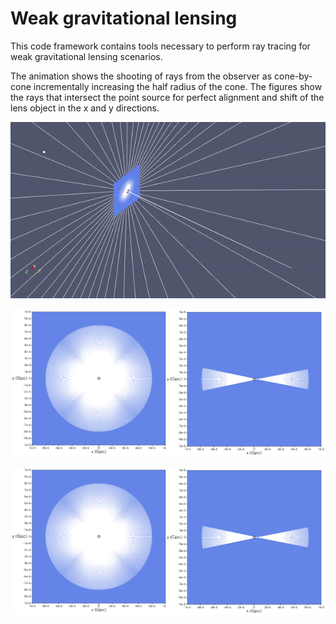 # Weak gravitational lensing
This code framework contains tools necessary to perform ray tracing for 
weak gravitational lensing scenarios.

The animation shows the shooting of rays from the observer as cone-by-cone incrementally increasing the half radius of the cone. 
The figures show the rays that intersect the point source for perfect alignment and shift of the lens object in the x and y 
directions.

![RayShooting](Movies/EinsteinRingAll.gif)

![ES1](Images/ES1.png)

![ES2](Images/ES2.png)


